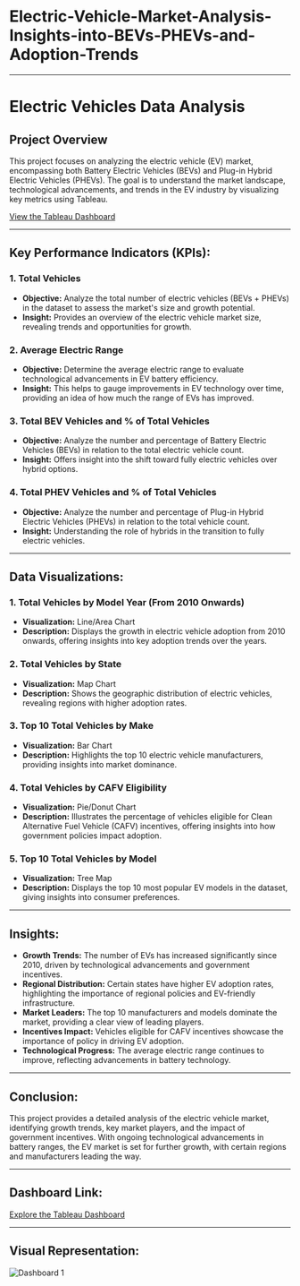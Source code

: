 # Electric-Vehicle-Market-Analysis-Insights-into-BEVs-PHEVs-and-Adoption-Trends

---

# Electric Vehicles Data Analysis

## Project Overview
This project focuses on analyzing the electric vehicle (EV) market, encompassing both Battery Electric Vehicles (BEVs) and Plug-in Hybrid Electric Vehicles (PHEVs). The goal is to understand the market landscape, technological advancements, and trends in the EV industry by visualizing key metrics using Tableau.

[View the Tableau Dashboard](https://public.tableau.com/app/profile/siva.suriyan.m/viz/Book1_17280461504660/Dashboard1?publish=yes)

---

## Key Performance Indicators (KPIs):

### 1. **Total Vehicles**
   - **Objective:** Analyze the total number of electric vehicles (BEVs + PHEVs) in the dataset to assess the market's size and growth potential.
   - **Insight:** Provides an overview of the electric vehicle market size, revealing trends and opportunities for growth.

### 2. **Average Electric Range**
   - **Objective:** Determine the average electric range to evaluate technological advancements in EV battery efficiency.
   - **Insight:** This helps to gauge improvements in EV technology over time, providing an idea of how much the range of EVs has improved.

### 3. **Total BEV Vehicles and % of Total Vehicles**
   - **Objective:** Analyze the number and percentage of Battery Electric Vehicles (BEVs) in relation to the total electric vehicle count.
   - **Insight:** Offers insight into the shift toward fully electric vehicles over hybrid options.

### 4. **Total PHEV Vehicles and % of Total Vehicles**
   - **Objective:** Analyze the number and percentage of Plug-in Hybrid Electric Vehicles (PHEVs) in relation to the total vehicle count.
   - **Insight:** Understanding the role of hybrids in the transition to fully electric vehicles.

---

## Data Visualizations:

### 1. **Total Vehicles by Model Year (From 2010 Onwards)**
   - **Visualization:** Line/Area Chart
   - **Description:** Displays the growth in electric vehicle adoption from 2010 onwards, offering insights into key adoption trends over the years.

### 2. **Total Vehicles by State**
   - **Visualization:** Map Chart
   - **Description:** Shows the geographic distribution of electric vehicles, revealing regions with higher adoption rates.

### 3. **Top 10 Total Vehicles by Make**
   - **Visualization:** Bar Chart
   - **Description:** Highlights the top 10 electric vehicle manufacturers, providing insights into market dominance.

### 4. **Total Vehicles by CAFV Eligibility**
   - **Visualization:** Pie/Donut Chart
   - **Description:** Illustrates the percentage of vehicles eligible for Clean Alternative Fuel Vehicle (CAFV) incentives, offering insights into how government policies impact adoption.

### 5. **Top 10 Total Vehicles by Model**
   - **Visualization:** Tree Map
   - **Description:** Displays the top 10 most popular EV models in the dataset, giving insights into consumer preferences.

---

## Insights:
- **Growth Trends:** The number of EVs has increased significantly since 2010, driven by technological advancements and government incentives.
- **Regional Distribution:** Certain states have higher EV adoption rates, highlighting the importance of regional policies and EV-friendly infrastructure.
- **Market Leaders:** The top 10 manufacturers and models dominate the market, providing a clear view of leading players.
- **Incentives Impact:** Vehicles eligible for CAFV incentives showcase the importance of policy in driving EV adoption.
- **Technological Progress:** The average electric range continues to improve, reflecting advancements in battery technology.

---

## Conclusion:
This project provides a detailed analysis of the electric vehicle market, identifying growth trends, key market players, and the impact of government incentives. With ongoing technological advancements in battery ranges, the EV market is set for further growth, with certain regions and manufacturers leading the way.

---

## Dashboard Link:
[Explore the Tableau Dashboard](https://public.tableau.com/app/profile/siva.suriyan.m/viz/Book1_17280461504660/Dashboard1?publish=yes)

---

## Visual Representation:
![Dashboard 1](https://github.com/user-attachments/assets/7d7e6ce3-88d7-4adc-8274-438c596d91f0)
